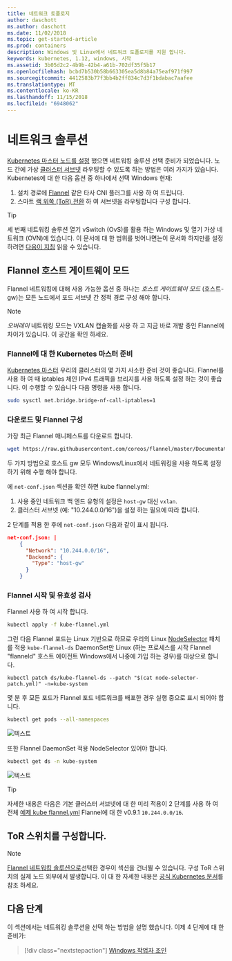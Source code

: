 ```yaml
---
title: 네트워크 토폴로지
author: daschott
ms.author: daschott
ms.date: 11/02/2018
ms.topic: get-started-article
ms.prod: containers
description: Windows 및 Linux에서 네트워크 토폴로지를 지원 합니다.
keywords: kubernetes, 1.12, windows, 시작
ms.assetid: 3b05d2c2-4b9b-42b4-a61b-702df35f5b17
ms.openlocfilehash: bcbd7b530b58b663305ea5d8b84a75eaf971f997
ms.sourcegitcommit: 4412583b77f3bb4b2ff834c7d3f1bdabac7aafee
ms.translationtype: MT
ms.contentlocale: ko-KR
ms.lasthandoff: 11/15/2018
ms.locfileid: "6948062"
---
```

# <a name="network-solutions"></a>네트워크 솔루션 #

[Kubernetes 마스터 노드를 설정](./creating-a-linux-master.md) 했으면 네트워킹 솔루션 선택 준비가 되었습니다. 노드 간에 가상 [클러스터 서브넷](./getting-started-kubernetes-windows.md#cluster-subnet-def) 라우팅할 수 있도록 하는 방법은 여러 가지가 있습니다. Kubernetes에 대 한 다음 옵션 중 하나에서 선택 Windows 현재:

1. 설치 경로에 [Flannel](network-topologies.md#flannel-in-host-gateway-mode) 같은 타사 CNI 플러그를 사용 하 여 드립니다.
1. 스마트 [랙 위쪽 (ToR) 전환](network-topologies.md#configuring-a-tor-switch) 하 여 서브넷을 라우팅합니다 구성 합니다.

> [!tip]  
> 세 번째 네트워킹 솔루션 열기 vSwitch (OvS)를 활용 하는 Windows 및 열기 가상 네트워크 (OVN)에 있습니다. 이 문서에 대 한 범위를 벗어나면는이 문서화 하지만를 설정 하려면 [다음이 지침](https://kubernetes.io/docs/getting-started-guides/windows/#for-3-open-vswitch-ovs-open-virtual-network-ovn-with-overlay) 읽을 수 있습니다.

## <a name="flannel-in-host-gateway-mode"></a>Flannel 호스트 게이트웨이 모드

Flannel 네트워킹에 대해 사용 가능한 옵션 중 하나는 *호스트 게이트웨이 모드* (호스트-gw)는 모든 노드에서 포드 서브넷 간 정적 경로 구성 해야 합니다.
> [!NOTE]  
> *오버레이* 네트워킹 모드는 VXLAN 캡슐화를 사용 하 고 지금 바로 개발 중인 Flannel에 차이가 있습니다. 이 공간을 확인 하세요.

### <a name="prepare-kubernetes-master-for-flannel"></a>Flannel에 대 한 Kubernetes 마스터 준비

[Kubernetes 마스터](./creating-a-linux-master.md) 우리의 클러스터의 몇 가지 사소한 준비 것이 좋습니다. Flannel를 사용 하 여 때 iptables 체인 IPv4 트래픽을 브리지를 사용 하도록 설정 하는 것이 좋습니다. 이 수행할 수 있습니다 다음 명령을 사용 합니다.

```bash
sudo sysctl net.bridge.bridge-nf-call-iptables=1
```

###  <a name="download--configure-flannel"></a>다운로드 및 Flannel 구성 ###
가장 최근 Flannel 매니페스트를 다운로드 합니다.

```bash
wget https://raw.githubusercontent.com/coreos/flannel/master/Documentation/kube-flannel.yml
```

두 가지 방법으로 호스트 gw 모두 Windows/Linux에서 네트워킹을 사용 하도록 설정 하기 위해 수행 해야 합니다.

에 `net-conf.json` 섹션을 확인 하면 kube flannel.yml:
1. 사용 중인 네트워크 백 엔드 유형의 설정은 `host-gw` 대신 `vxlan`.
2. 클러스터 서브넷 (예: "10.244.0.0/16")을 설정 하는 필요에 따라 합니다.

2 단계를 적용 한 후에 `net-conf.json` 다음과 같이 표시 됩니다.
```json
net-conf.json: |
    {
      "Network": "10.244.0.0/16",
      "Backend": {
        "Type": "host-gw"
      }
    }
```

### <a name="launch-flannel--validate"></a>Flannel 시작 및 유효성 검사 ###
Flannel 사용 하 여 시작 합니다.

```bash
kubectl apply -f kube-flannel.yml
```

그런 다음 Flannel 포드는 Linux 기반으로 하므로 우리의 Linux [NodeSelector](https://github.com/Microsoft/SDN/tree/master/Kubernetes/flannel/l2bridge/manifests/node-selector-patch.yml) 패치를 적용 `kube-flannel-ds` DaemonSet만 Linux (하는 프로세스를 시작 Flannel "flanneld" 호스트 에이전트 Windows에서 나중에 가입 하는 경우)를 대상으로 합니다.

```
kubectl patch ds/kube-flannel-ds --patch "$(cat node-selector-patch.yml)" -n=kube-system
```

몇 분 후 모든 포드가 Flannel 포드 네트워크를 배포한 경우 실행 중으로 표시 되어야 합니다.

```bash
kubectl get pods --all-namespaces
```

![텍스트](media/kube-master.png)

또한 Flannel DaemonSet 적용 NodeSelector 있어야 합니다.

```bash
kubectl get ds -n kube-system
```

![텍스트](media/kube-daemonset.png)
> [!tip]  
> 자세한 내용은 다음은 기본 클러스터 서브넷에 대 한 미리 적용이 2 단계를 사용 하 여 전체 [예제 kube flannel.yml](https://github.com/Microsoft/SDN/blob/master/Kubernetes/flannel/l2bridge/manifests/kube-flannel-example.yml) Flannel에 대 한 v0.9.1 `10.244.0.0/16`.

## <a name="configuring-a-tor-switch"></a>ToR 스위치를 구성합니다. ##
> [!NOTE]
> [Flannel 네트워킹 솔루션으로](#flannel-in-host-gateway-mode)선택한 경우이 섹션을 건너뛸 수 있습니다.
구성 ToR 스위치의 실제 노드 외부에서 발생합니다. 이 대 한 자세한 내용은 [공식 Kubernetes 문서](https://kubernetes.io/docs/getting-started-guides/windows/#upstream-l3-routing-topology)를 참조 하세요.


## <a name="next-steps"></a>다음 단계 ## 
이 섹션에서는 네트워킹 솔루션을 선택 하는 방법을 설명 했습니다. 이제 4 단계에 대 한 준비가:

> [!div class="nextstepaction"]
> [Windows 작업자 조인](./joining-windows-workers.md)